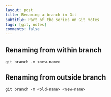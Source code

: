 ```yaml
---
layout: post
title: Renaming a branch in Git
subtitle: Part of the series on Git notes
tags: [git, notes]
comments: false
---
```



## Renaming from within branch
```
git branch -m <new-name>
```

## Renaming from outside branch
```
git branch -m <old-name> <new-name>
```


